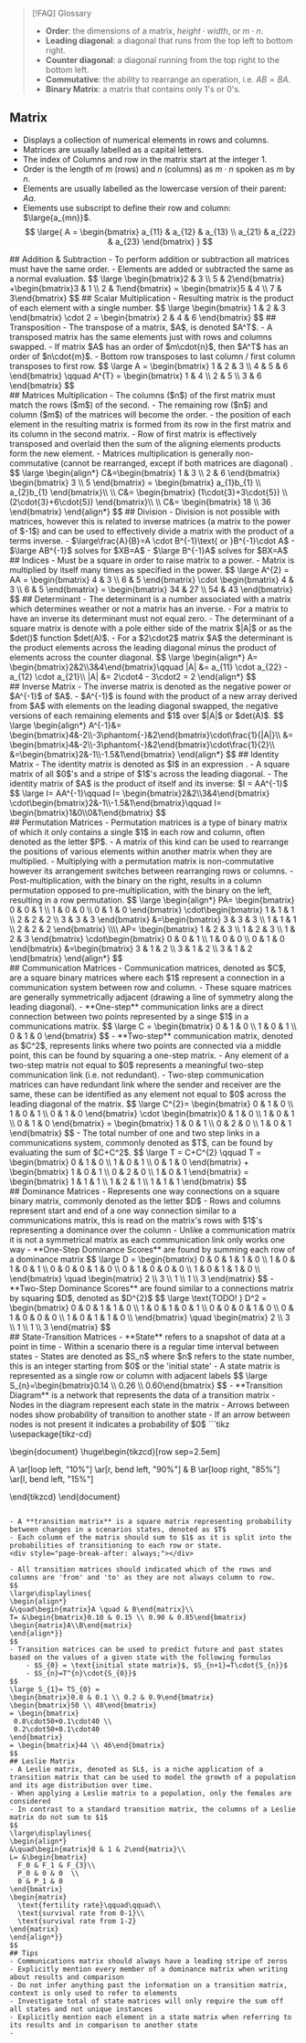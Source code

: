 > [!FAQ] Glossary
> - **Order**: the dimensions of a matrix, $height \cdot width$, or $m \cdot n$.
> - **Leading diagonal**: a diagonal that runs from the top left to bottom right.
> - **Counter diagonal**: a diagonal running from the top right to the bottom left.
> - **Commutative**: the ability to rearrange an operation, i.e. $AB = BA$.
> - **Binary Matrix**: a matrix that contains only $1$'s or $0$'s.

## Matrix
- Displays a collection of numerical elements in rows and columns.
- Matrices are usually labelled as a capital letters.
- The index of Columns and row in the matrix start at the integer $1$.
- Order is the length of $m$ (rows) and $n$ (columns) as $m \cdot n$ spoken as $m$ by $n$.
- Elements are usually labelled as the lowercase version of their parent: $Aa$.
- Elements use subscript to define their row and column: $\large{a_{mn}}$.
$$
\large{
  A = \begin{bmatrix}
    a_{11} & a_{12} & a_{13} \\
    a_{21} & a_{22} & a_{23}
 \end{bmatrix}
}
$$
<div style="page-break-after: always;"></div>
## Addition & Subtraction
- To perform addition or subtraction all matrices must have the same order.
- Elements are added or subtracted the same as a normal evaluation.
$$
\large
\begin{bmatrix}2 & 3 \\ 5 & 2\end{bmatrix}
+\begin{bmatrix}3 & 1 \\ 2 & 1\end{bmatrix}
= \begin{bmatrix}5 & 4 \\ 7 & 3\end{bmatrix}
$$
## Scalar Multiplication
- Resulting matrix is the product of each element with a single number.
$$
\large
\begin{bmatrix} 1 &  2 & 3 \end{bmatrix} 
\cdot 2 
= \begin{bmatrix} 2 & 4 & 6 \end{bmatrix}
$$
## Transposition
- The transpose of a matrix, $A$, is denoted $A^T$.
- A transposed matrix has the same elements just with rows and columns swapped.
- If matrix $A$ has an order of $m\cdot{n}$, then $A^T$ has an order of $n\cdot{m}$.
- Bottom row transposes to last column / first column transposes to first row.
$$
\large
  A = \begin{bmatrix} 1 & 2 & 3 \\ 4 & 5 & 6 \end{bmatrix} \qquad
  A^{T} = \begin{bmatrix} 1 & 4 \\ 2 & 5 \\ 3 & 6 \end{bmatrix}
$$
<div style="page-break-after: always;"></div>
## Matrices Multiplication
- The columns ($n$) of the first matrix must match the rows ($m$) of the second.
- The remaining row ($n$) and column ($m$) of the matrices will become the order.
- the position of each element in the resulting matrix is formed from its row in the first matrix and its column in the second matrix.
- Row of first matrix is effectively transposed and overlaid then the sum of the aligning elements products form the new element.
- Matrices multiplication is generally  non-commutative (cannot be rearranged, except if both matrices are diagonal) .
$$
\large
\begin{align*}
	C&=\begin{bmatrix} 
		1 & 3 \\
		2 & 6
	\end{bmatrix}
	\begin{bmatrix} 
		3 \\ 5
	\end{bmatrix}
	= \begin{bmatrix}
		a_{1}b_{1}  \\
		a_{2}b_{1} 
	\end{bmatrix}\\ \\
	C&= \begin{bmatrix}
		(1\cdot{3}+3\cdot{5}) \\
		(2\cdot{3}+6\cdot{5})
	\end{bmatrix}\\ \\
	C&=  \begin{bmatrix}
		18 \\
		36
	\end{bmatrix}
\end{align*}
$$
## Division
- Division is not possible with matrices, however this is related to inverse matrices (a matrix to the power of $-1$) and can be used to effectively divide a matrix with the product of a terms inverse.   
- $\large\frac{A}{B}=A \cdot B^{-1}\text{ or }B^{-1}\cdot A$
- $\large AB^{-1}$ solves for $XB=A$
- $\large B^{-1}A$ solves for $BX=A$
<div style="page-break-after: always;"></div>
## Indices
- Must be a square in order to raise matrix to a power.
- Matrix is multiplied by itself many times as specified in the power.
$$
\large
A^{2} = AA =
\begin{bmatrix} 4 & 3 \\ 6 & 5 \end{bmatrix}
\cdot \begin{bmatrix} 4 & 3 \\ 6 & 5 \end{bmatrix}
=
\begin{bmatrix} 34 & 27 \\ 54 & 43 \end{bmatrix}
$$
## Determinant
- The determinant is a number associated with a matrix which determines weather or not a matrix has an inverse.
- For a matrix to have an inverse its determinant must not equal zero.
- The determinant of a square matrix is denote with a pole either side of the matrix $|A|$ or as the $det()$ function $det(A)$.
- For a $2\cdot2$ matrix $A$ the determinant is the product elements across the leading diagonal minus the product of elements across the counter diagonal.
$$
\large
\begin{align*}
A= \begin{bmatrix}2&2\\3&4\end{bmatrix}\qquad
|A| &= a_{11} \cdot a_{22} - a_{12} \cdot a_{21}\\
|A| &= 2\cdot4 - 3\cdot2 = 2
\end{align*}
$$
<div style="page-break-after: always;"></div>
## Inverse Matrix
- The inverse matrix is denoted as the negative power or $A^{-1}$ of $A$.
- $A^{-1}$ is found with the product of a new array derived from $A$ with elements on the leading diagonal swapped, the negative versions of each remaining elements and $1$ over $|A|$ or $det(A)$.
$$
\large
\begin{align*}
A^{-1}&= \begin{bmatrix}4&-2\\-3\phantom{-}&2\end{bmatrix}\cdot\frac{1}{|A|}\\
&= \begin{bmatrix}4&-2\\-3\phantom{-}&2\end{bmatrix}\cdot\frac{1}{2}\\
&=\begin{bmatrix}2&-1\\-1.5&1\end{bmatrix}
\end{align*}
$$
## Identity Matrix
- The identity matrix is denoted as $I$ in an expression .
- A square matrix of all $0$'s and a stripe of $1$'s across the leading diagonal.
- The identity matrix of $A$ is the product of itself and its inverse: $I = AA^{-1}$
$$
\large
I= AA^{-1}\qquad
I= \begin{bmatrix}2&2\\3&4\end{bmatrix} \cdot\begin{bmatrix}2&-1\\-1.5&1\end{bmatrix}\qquad
I= \begin{bmatrix}1&0\\0&1\end{bmatrix}
$$
<div style="page-break-after: always;"></div>
## Permutation Matrices
- Permutation matrices is a type of binary matrix of which it only contains a single $1$ in each row and column, often denoted as the letter $P$.
- A matrix of this kind can be used to rearrange the positions of various elements within another matrix when they are multiplied.
- Multiplying with a permutation matrix is non-commutative however its arrangement switches between rearranging rows or columns.
- Post-multiplication, with the binary on the right, results in a column permutation opposed to pre-multiplication, with the binary on the left, resulting in a row permutation.
$$
\large 
\begin{align*}
PA= \begin{bmatrix} 0 & 0 & 1 \\ 1 & 0 & 0 \\ 0 & 1 & 0 \end{bmatrix}
\cdot\begin{bmatrix} 1 & 1 & 1 \\ 2 & 2 & 2 \\ 3 & 3 & 3 \end{bmatrix}
&=\begin{bmatrix} 3 & 3 & 3 \\ 1 & 1 & 1 \\ 2 & 2 & 2 \end{bmatrix}
\\\\
AP= \begin{bmatrix} 1 & 2 & 3 \\ 1 & 2 & 3 \\ 1 & 2 & 3 \end{bmatrix}
\cdot\begin{bmatrix} 0 & 0 & 1 \\ 1 & 0 & 0 \\ 0 & 1 & 0 \end{bmatrix}
&=\begin{bmatrix} 3 & 1 & 2 \\ 3 & 1 & 2 \\ 3 & 1 & 2 \end{bmatrix}
\end{align*}
$$
<div style="page-break-after: always;"></div>
## Communication Matrices
- Communication matrices, denoted as $C$, are a square binary matrices where each $1$ represent a connection in a communication system between row and column.
- These square matrices are generally symmetrically adjacent (drawing a line of symmetry along the leading diagonal).
- **One-step** communication links are a direct connection between two points represented by a singe $1$ in a communications matrix.
$$
\large
C = 
\begin{bmatrix}
0 & 1 & 0 \\
1 & 0 & 1 \\
0 & 1 & 0
\end{bmatrix}
$$
- **Two-step** communication matrix, denoted as $C^2$, represents links where two points are connected via a middle point, this can be found by squaring a one-step matrix.
- Any element of a two-step matrix not equal to $0$ represents a meaningful two-step communication link (i.e. not redundant).
- Two-step communication matrices can have redundant link where the sender and receiver are the same, these can be identified as any element not equal to $0$ across the leading diagonal of the matrix.
$$
\large 
C^{2}= \begin{bmatrix} 0 & 1 & 0 \\ 1 & 0 & 1 \\ 0 & 1 & 0 \end{bmatrix}
\cdot \begin{bmatrix}0 & 1 & 0 \\ 1 & 0 & 1 \\ 0 & 1 & 0 \end{bmatrix}
= \begin{bmatrix} 1 & 0 & 1 \\ 0 & 2 & 0 \\ 1 & 0 & 1 \end{bmatrix}
$$
- The total number of one and two step links in a communications system, commonly denoted as $T$, can be found by evaluating the sum of $C+C^2$.
$$
\large
T = C+C^{2} \qquad
T = \begin{bmatrix} 0 & 1 & 0 \\ 1 & 0 & 1 \\ 0 & 1 & 0 \end{bmatrix} + \begin{bmatrix} 1 & 0 & 1 \\ 0 & 2 & 0 \\ 1 & 0 & 1 \end{bmatrix} = \begin{bmatrix} 1 & 1 & 1 \\ 1 & 2 & 1 \\ 1 & 1 & 1 \end{bmatrix}
$$
<div style="page-break-after: always;"></div>
## Dominance Matrices
- Represents one way connections on a square binary matrix, commonly denoted as the letter $D$
- Rows and columns represent start and end of a one way connection similar to a communications matrix, this is read on the matrix's rows with $1$'s representing a dominance over the column
- Unlike a communication matrix it is not a symmetrical matrix as each communication link only works one way
- **One-Step Dominance Scores** are found by summing each row of a dominance matrix 
$$
\large
D = \begin{bmatrix}
  0 & 0 & 1 & 1 & 0 \\ 
  1 & 0 & 1 & 0 & 1 \\ 
  0 & 0 & 0 & 1 & 0 \\ 
  0 & 1 & 0 & 0 & 0 \\ 
  1 & 0 & 1 & 1 & 0 \\ 
\end{bmatrix} \quad
\begin{matrix}
2 \\ 3 \\ 1 \\ 1 \\ 3
\end{matrix}
$$
- **Two-Step Dominance Scores** are found similar to a connections matrix by squaring $D$, denoted as $D^{2}$
$$
\large
\text{TODO!  } D^2 = \begin{bmatrix}
  0 & 0 & 1 & 1 & 0 \\ 
  1 & 0 & 1 & 0 & 1 \\ 
  0 & 0 & 0 & 1 & 0 \\ 
  0 & 1 & 0 & 0 & 0 \\ 
  1 & 0 & 1 & 1 & 0 \\ 
\end{bmatrix} \quad
\begin{matrix}
2 \\ 3 \\ 1 \\ 1 \\ 3
\end{matrix}
$$
<div style="page-break-after: always;"></div>
## State-Transition Matrices
- **State** refers to a snapshot of data at a point in time
	- Within a scenario there is a regular time interval between states
	- States are denoted as $S_n$ where $n$ refers to the state number, this is an integer starting from $0$ or the 'initial state'
	- A state matrix is represented as a single row or column with adjacent labels
$$
\large S_{n}=\begin{bmatrix}0.14 \\ 0.26 \\ 0.60\end{bmatrix}
$$
- **Transition Diagram** is a network that represents the data of a transition matrix
	- Nodes in the diagram represent each state in the matrix
	- Arrows between nodes show probability of transition to another state
	- If an arrow between nodes is not present it indicates a probability of $0$
```tikz
\usepackage{tikz-cd}

\begin{document}
\huge\begin{tikzcd}[row sep=2.5em]

A \ar[loop left, "10\%"] \ar[r, bend left, "90\%"] & 
B \ar[loop right, "85\%"] \ar[l, bend left, "15\%"]

\end{tikzcd}
\end{document}
```

- A **transition matrix** is a square matrix representing probability between changes in a scenarios states, denoted as $T$
- Each column of the matrix should sum to $1$ as it is split into the probabilities of transitioning to each row or state.
<div style="page-break-after: always;"></div>

- All transition matrices should indicated which of the rows and columns are 'from' and 'to' as they are not always column to row.
$$
\large\displaylines{
\begin{align*}
&\quad\begin{matrix}A \quad & B\end{matrix}\\
T= &\begin{bmatrix}0.10 & 0.15 \\ 0.90 & 0.85\end{bmatrix}
\begin{matrix}A\\B\end{matrix}
\end{align*}}
$$
- Transition matrices can be used to predict future and past states based on the values of a given state with the following formulas
	- $S_{0} = \text{initial state matrix}$, $S_{n+1}=T\cdot{S_{n}}$
	- $S_{n}=T^{n}\cdot{S_{0}}$
$$
\large S_{1}= TS_{0} = 
\begin{bmatrix}0.8 & 0.1 \\ 0.2 & 0.9\end{bmatrix}
\begin{bmatrix}50 \\ 40\end{bmatrix}
= \begin{bmatrix}
 0.8\cdot50+0.1\cdot40 \\
 0.2\cdot50+0.1\cdot40
\end{bmatrix}
= \begin{bmatrix}44 \\ 46\end{bmatrix}
$$
## Leslie Matrix
- A Leslie matrix, denoted as $L$, is a niche application of a transition matrix that can be used to model the growth of a population and its age distribution over time.
- When applying a Leslie matrix to a population, only the females are considered
- In contrast to a standard transition matrix, the columns of a Leslie matrix do not sum to $1$
$$
\large\displaylines{
\begin{align*}
&\quad\begin{matrix}0 & 1 & 2\end{matrix}\\
L= &\begin{bmatrix}
  F_0 & F_1 & F_{3}\\
  P_0 & 0 & 0  \\
  0 & P_1 & 0
\end{bmatrix}
\begin{matrix}
  \text{fertility rate}\qquad\qquad\\
  \text{survival rate from 0-1}\\
  \text{survival rate from 1-2}
\end{matrix}
\end{align*}}
$$
## Tips
- Communications matrix should always have a leading stripe of zeros
- Explicitly mention every member of a dominance matrix when writing about results and comparison
- Do not infer anything past the information on a transition matrix, context is only used to refer to elements
- Investigate total of state matrices will only require the sum off all states and not unique instances
- Explicitly mention each element in a state matrix when referring to its results and in comparison to another state
- 